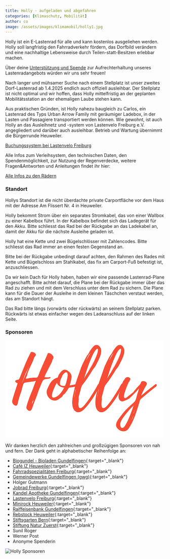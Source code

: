 ```yaml
---
title: Holly - aufgeladen und abgefahren
categories: [Klimaschutz, Mobilität]
author: co
image: /assets/images/klimamobil/holly1.jpg
---
```


Holly ist ein E-Lastenrad für alle und kann kostenlos ausgeliehen werden. Holly soll langfristig den Fahrradverkehr fördern, das Dorfbild verändern und eine nachhaltige Lebensweise durch Teilen-statt-Besitzen erlebbar machen.

Über deine [Unterstützung und Spende](/infos-lastenraeder#spenden) zur Aufrechterhaltung unseres Lastenradangebots würden wir uns sehr freuen!

Nach langer und mühsamer Suche nach einem Stellplatz ist unser zweites Dorf-Lastenrad ab 1.4.2025 endlich auch offiziell ausleihbar.
Der Stellplatz ist nicht optimal und wir hoffen, dass Holly mittelfristig an der geplanten Mobilitätsstation an der ehemaligen Laube stehen kann.

Aus praktischen Gründen, ist Holly nahezu baugleich zu Carlos, ein Lastenrad des Typs Urban Arrow Family mit geräumiger Ladebox, in der Lasten und Passagiere transportiert werden können. Wie gewohnt, ist auch Holly an das Ausleihnetz und -system von Lastenvelo Freiburg e.V. angegliedert und darüber auch ausleihbar. Betrieb und Wartung übernimmt die Bürgerrunde Heuweiler.

<a class="btn btn-success" href="https://www.lastenvelofreiburg.de/ausleihen-lastenvelo-42/" role="button" target="_blank">Buchungssystem bei Lastenvelo Freiburg</a>

Alle Infos zum Verleihsystem, den technischen Daten, den Spendenmöglichkeit, zur Nutzung der Regenverdecke, weitere Fragen&Antworten und Anleitungen findet ihr hier:

<a class="btn btn-success" href="/infos-lastenraeder" role="button" target="_blank">Alle Infos zu den Rädern</a>

### Standort

Hollys Standort ist die nicht überdachte private Carportfläche vor dem Haus mit der Adresse Am Flissert Nr. 4 in Heuweiler.

Holly bekommt Strom über ein separates Stromkabel, das von einer Wallbox zu einer Kabelbox führt. In der Kabelbox befindet sich das Ladegerät für den Akku. Bitte schliesst das Rad bei der Rückgabe an das Ladekabel an, damit der Akku für die nächste Ausleihe geladen ist.

Holly hat eine Kette und zwei Bügelschlösser mit Zahlencodes. Bitte schliesst das Rad immer an einen festen Gegenstand an.

Bitte bei der Rückgabe unbedingt darauf achten, den Rahmen des Rades mit Kette und Bügelschloss am Stahlkabel, das fix am Carport-Fuß befestigt ist, anzuschliessen.

Da wir kein Dach für Holly haben, haben wir eine passende Lastenrad-Plane angeschafft. Bitte achtet darauf, die Plane bei der Rückgabe immer über das Rad zu ziehen und mit dem Verschluss unter dem Rad zu sichern. Die Plane kann für die Dauer der Ausleihe in dem kleinen Täschchen verstaut werden, das am Standort hängt.

Das Rad bitte längs (vorwärts oder rückwärts) an seinem Stellplatz parken. Rückwärts ist etwas einfacher wegen des Ladeanschluss auf der linken Seite.

### Sponsoren

![Holly](/assets/images/klimamobil/holly.png "Holly")

Wir danken herzlich den zahlreichen und großzügigen Sponsoren von nah und fern. Der Dank geht in alphabetischer Reihenfolge an:

- [Biogundel - Bioladen Gundelfingen](https://www.biogundel.de/){:target="\_blank"}
- [Café IZ Heuweiler](https://cafe-iz.de/){:target="\_blank"}
- [Fahrradspezialitäten Freiburg](https://fahrradspezialitaeten.com/home.html){:target="\_blank"}
- [Gemeindewerke Gundelfingen (gwg)](https://www.gwg-gundelfingen.de/){:target="\_blank"}
- Holger Gutmann
- [Jobrad Freiburg](https://jobrad.de/){:target="\_blank"}
- [Kandel Apotheke Gundelfingen](https://www.gundelfingen-apotheke.de/){:target="\_blank"}
- [Lastenvelo Freiburg](https://www.lastenvelofreiburg.de/){:target="\_blank"}
- [Minirock Heuweiler](https://www.minirock.rocks/){:target="\_blank"}
- [Raiffeisenbank Gundelfingen](https://www.raiffeisenbank-im-breisgau.de/homepage.html){:target="\_blank"}
- [Rebstock Heuweiler](https://www.rebstock-heuweiler.de/){:target="\_blank"}
- [Stiftsgarten Bern](https://stiftsgarten.ch/){:target="\_blank"}
- [Stiftung Natur Zuerst](https://www.natur-zuerst.de/){:target="\_blank"}
- Sunil Roger
- Werner Post
- Anonyme Spenderin

![Holly Sponsoren](/assets/images/klimamobil/holly-sponsoren.png "Holly Sonsoren")
